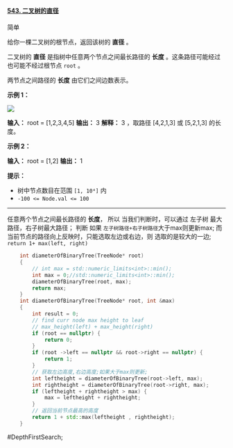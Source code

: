 #### [543. 二叉树的直径](https://leetcode.cn/problems/diameter-of-binary-tree/)

简单

给你一棵二叉树的根节点，返回该树的 **直径** 。

二叉树的 **直径** 是指树中任意两个节点之间最长路径的 **长度** 。这条路径可能经过也可能不经过根节点 `root` 。

两节点之间路径的 **长度** 由它们之间边数表示。

**示例 1：**

![](https://assets.leetcode.com/uploads/2021/03/06/diamtree.jpg)

**输入：** root = [1,2,3,4,5]
**输出：** 3
**解释：** 3 ，取路径 [4,2,1,3] 或 [5,2,1,3] 的长度。

**示例 2：**

**输入：** root = [1,2]
**输出：** 1

**提示：**

- 树中节点数目在范围 `[1, 10⁴]` 内
- `-100 <= Node.val <= 100`
---- ----
任意两个节点之间最长路径的 **长度**，
所以 当我们判断时，可以通过 左子树 最大路径，右子树最大路径；
判断 如果 `左子树路径+右子树路径`大于max则更新max;
而当前节点的路径向上反映时，只能选取左边或右边，则 选取的是较大的一边;
`return 1+ max(left, right)`

```cpp
    int diameterOfBinaryTree(TreeNode* root)
    {
        // int max = std::numeric_limits<int>::min();
        int max = 0;//std::numeric_limits<int>::min();
        diameterOfBinaryTree(root, max);
        return max;
    }
    int diameterOfBinaryTree(TreeNode* root, int &max)
    {
        int result = 0;
        // find curr node max height to leaf
        // max_height(left) + max_height(right)
        if (root == nullptr) {
            return 0;
        }
        if (root ->left == nullptr && root->right == nullptr) {
            return 1;
        }
        // 获取左边高度,右边高度;如果大于max则更新;
        int leftheight = diameterOfBinaryTree(root->left, max);
        int rightheight = diameterOfBinaryTree(root->right, max);
        if (leftheight + rightheight > max) {
            max = leftheight + rightheight;
        }
        // 返回当前节点最高的高度
        return 1 + std::max(leftheight , rightheight);
    }
```
#DepthFirstSearch;
